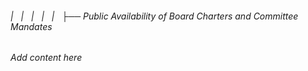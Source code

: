 ###### |   |   |   |   |   ├── Public Availability of Board Charters and Committee Mandates

*Add content here*